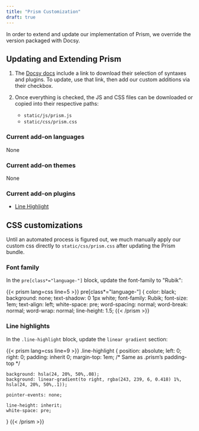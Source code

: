 ```yaml
---
title: "Prism Customization"
draft: true
---
```


In order to extend and update our implementation of Prism, we override the version packaged with Docsy.

## Updating and Extending Prism

1. The [Docsy docs](https://www.docsy.dev/docs/adding-content/lookandfeel/#code-highlighting-with-prism) include a link to download their selection of syntaxes and plugins. To update, use that link, then add our custom additions via their checkbox.

1. Once everything is checked, the JS and CSS files can be downloaded or copied into their respective paths:

    - `static/js/prism.js`
    - `static/css/prism.css`

### Current add-on languages

None

### Current add-on themes

None

### Current add-on plugins

 - [Line Highlight](https://prismjs.com/plugins/line-highlight/)

## CSS customizations

Until an automated process is figured out, we much manually apply our custom css directly to `static/css/prism.css` after updating the Prism bundle.

### Font family

In the `pre[class*="language-"]` block, update the font-family to "Rubik":

{{< prism lang=css line=5 >}}
pre[class*="language-"] {
	color: black;
	background: none;
	text-shadow: 0 1px white;
	font-family: Rubik;
	font-size: 1em;
	text-align: left;
	white-space: pre;
	word-spacing: normal;
	word-break: normal;
	word-wrap: normal;
	line-height: 1.5;
{{< /prism >}}

### Line highlights

In the `.line-highlight` block, update the `linear gradient` section:

{{< prism lang=css line=9 >}}
.line-highlight {
	position: absolute;
	left: 0;
	right: 0;
	padding: inherit 0;
	margin-top: 1em; /* Same as .prism’s padding-top */

	background: hsla(24, 20%, 50%,.08);
	background: linear-gradient(to right, rgba(243, 239, 6, 0.418) 1%, hsla(24, 20%, 50%,.1));

	pointer-events: none;

	line-height: inherit;
	white-space: pre;
}
{{< /prism >}}
